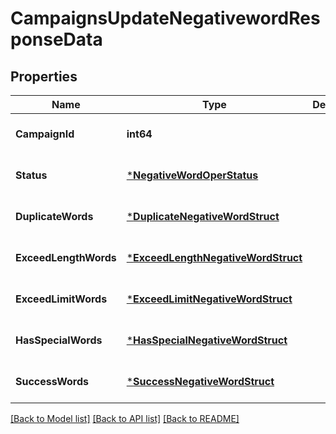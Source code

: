 # CampaignsUpdateNegativewordResponseData

## Properties
Name | Type | Description | Notes
------------ | ------------- | ------------- | -------------
**CampaignId** | **int64** |  | [optional] [default to null]
**Status** | [***NegativeWordOperStatus**](NegativeWordOperStatus.md) |  | [optional] [default to null]
**DuplicateWords** | [***DuplicateNegativeWordStruct**](duplicate_negative_word_struct.md) |  | [optional] [default to null]
**ExceedLengthWords** | [***ExceedLengthNegativeWordStruct**](exceed_length_negative_word_struct.md) |  | [optional] [default to null]
**ExceedLimitWords** | [***ExceedLimitNegativeWordStruct**](exceed_limit_negative_word_struct.md) |  | [optional] [default to null]
**HasSpecialWords** | [***HasSpecialNegativeWordStruct**](has_special_negative_word_struct.md) |  | [optional] [default to null]
**SuccessWords** | [***SuccessNegativeWordStruct**](success_negative_word_struct.md) |  | [optional] [default to null]

[[Back to Model list]](../README.md#documentation-for-models) [[Back to API list]](../README.md#documentation-for-api-endpoints) [[Back to README]](../README.md)


